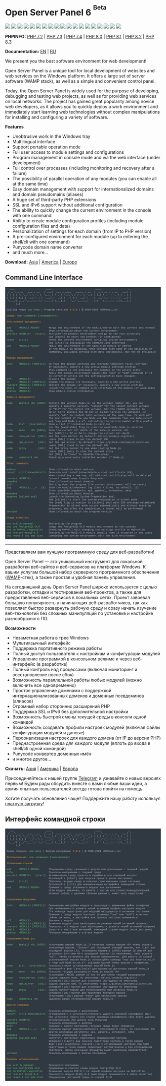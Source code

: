 Open Server Panel 6 <sup><sup>Beta</sup></sup>
=======================================
![](https://img.shields.io/badge/Apache-2.4-7aba03) ![](https://img.shields.io/badge/Apache_modules-+14-ef509f) ![](https://img.shields.io/badge/Bind-9.16-red) ![](https://img.shields.io/badge/ErlangOTP-26.2-7aba03) ![](https://img.shields.io/badge/MariaDB-10.1--11.2-blue) ![](https://img.shields.io/badge/Memcached-1.4--1.6-blue) ![](https://img.shields.io/badge/MongoDB-3.0--7.0-blue) ![](https://img.shields.io/badge/MySQL-5.5--8.2-blue) ![](https://img.shields.io/badge/Nginx-1.22--1.25-blue) ![](https://img.shields.io/badge/Nginx_modules-+8-ef509f) ![](https://img.shields.io/badge/NVM-1.1.12-7aba03) ![](https://img.shields.io/badge/Perl-5.32-7aba03) ![](https://img.shields.io/badge/PHP-7.2--8.3-blue) ![](https://img.shields.io/badge/PHP_extensions-+115-ef509f) ![](https://img.shields.io/badge/PostgreSQL-9.5--16-blue) ![](https://img.shields.io/badge/RabbitMQ-3.13-7aba03) ![](https://img.shields.io/badge/Redis-3.0--7.2-blue) ![](https://img.shields.io/badge/Sass-1.75.0-7aba03) ![](https://img.shields.io/badge/Unbound-1.17-7aba03)

**PHPINFO:** [PHP 7.2](https://ospanel.io/phpinfo/php72.html) | [PHP 7.3](https://ospanel.io/phpinfo/php73.html) | [PHP 7.4](https://ospanel.io/phpinfo/php74.html) | [PHP 8.0](https://ospanel.io/phpinfo/php80.html) | [PHP 8.1](https://ospanel.io/phpinfo/php81.html) | [PHP 8.2](https://ospanel.io/phpinfo/php82.html) | [PHP 8.3](https://ospanel.io/phpinfo/php83.html)

**Documentation:** [EN](https://github.com/OSPanel/OpenServerPanel/wiki/Home/c31bf93751abb63672d5627a31d896f7f751ab65) | [RU](https://github.com/OSPanel/OpenServerPanel/wiki/%D0%94%D0%BE%D0%BA%D1%83%D0%BC%D0%B5%D0%BD%D1%82%D0%B0%D1%86%D0%B8%D1%8F/c31bf93751abb63672d5627a31d896f7f751ab65)

We present you the best software environment for web development!

Open Server Panel is a unique tool for local development of websites and web services on the Windows platform. It offers a large set of server software (WAMP stack), as well as a simple and convenient control panel.

Today, the Open Server Panel is widely used for the purpose of developing, debugging and testing web projects, as well as for providing web services on local networks. The project has gained great popularity among novice web developers, as it allows you to quickly deploy a work environment and immediately start learning web technologies without complex manipulations for installing and configuring a variety of software.

**Features**

- Unobtrusive work in the Windows tray
- Multilingual interface
- Support portable operation mode
- Full user access to module settings and configurations
- Program management in console mode and via the web interface (under development)
- Full control over processes (including monitoring and recovery after a failure)
- The possibility of parallel operation of any modules (you can enable all at the same time)
- Easy domain management with support for internationalized domains and domain pseudomains (aliases)
- A huge set of third-party PHP extensions
- SSL and IPv6 support without additional configuration
- The ability to quickly change the current environment in the console with one command
- Ability to create module configuration profiles (including module configuration files and data)
- Personalization of settings for each domain (from IP to PHP version)
- A pre-configured environment for each module (up to entering the shell/cli with one command)
- Punycode domain name converter
- and much more...

**Download:** [Asia](https://files.ospanel.io/ospanel_setup_6_0_0_570.exe) | [America](https://us.ospanel.io/ospanel_setup_6_0_0_570.exe) | [Europe](https://eu.ospanel.io/ospanel_setup_6_0_0_570.exe)

Command Line Interface
----------
![Open Server Panel Console](./resources/screenshots/cli-en.png)

***

Представляем вам лучшую программную среду для веб-разработки!

Open Server Panel — это уникальный инструмент для локальной разработки веб-сайтов и веб-сервисов на платформе Windows. К вашим услугам большой набор серверного программного обеспечения ([WAMP](https://ru.wikipedia.org/wiki/WAMP)-cтек), а также простая и удобная панель управления.

На сегодняшний день Open Server Panel широко используется с целью разработки, отладки и тестирования веб-проектов, а также для предоставления веб-сервисов в локальных сетях. Проект завоевал большую популярность у начинающих веб-разработчиков, так как позволяет быстро развернуть рабочую среду и сразу начать изучение веб-технологий без сложных манипуляций по установке и настройке разнообразного ПО.

**Возможности**

- Незаметная работа в трее Windows
- Мультиязычный интерфейс
- Поддержка портативного режима работы
- Полный доступ пользователя к настройкам и конфигурации модулей
- Управление программой в консольном режиме и через веб-интерфейс (в разработке)
- Полный контроль над процессами (включая мониторинг и восстановление после сбоя)
- Возможность параллельной работы любых модулей (можно включить все одновременно)
- Простое управление доменами с поддержкой интернационализованных доменов и доменных псевдоминов (алиасов)
- Огромный набор сторонних расширений PHP
- Поддержка SSL и IPv6 без дополнительной настройки
- Возможность быстрой смены текущей среды в консоли одной командой
- Возможность создавать профили настроек модулей (включая файлы конфигурации модулей и данные)
- Персонализация настроек для каждого домена (от IP до версии PHP)
- Преднастроенная среда для каждого модуля (вплоть до входа в shell/cli одной командой)
- Punycode конвертер доменных имён
- и многое другое...

**Скачать:** [Азия](https://files.ospanel.io/ospanel_setup_6_0_0_570.exe) | [Америка](https://us.ospanel.io/ospanel_setup_6_0_0_570.exe) | [Европа](https://eu.ospanel.io/ospanel_setup_6_0_0_570.exe)

Присоединяйтесь к нашей группе [Telegram](https://t.me/ospanel_chat) и узнавайте о новых версиях первым! Будем рады обсудить вместе с вами любые ваши идеи, а армия опытных пользователей всегда готова прийти на помощь.

Хотите получать обновления чаще? Поддержите нашу работу используя [платную загрузку](https://ospanel.io/download/)!

Интерфейс командной строки
----------
![Open Server Panel Console](./resources/screenshots/cli.png)

